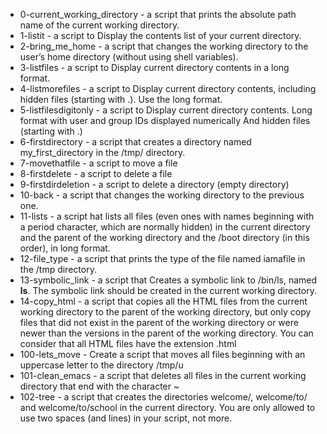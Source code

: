 - 0-current_working_directory - a script that prints the absolute path name of the current working directory.
- 1-listit - a script to Display the contents list of your current directory.
- 2-bring_me_home -  a script that changes the working directory to the user’s home directory (without using shell variables).
- 3-listfiles - a script to Display current directory contents in a long format.
- 4-listmorefiles - a script to Display current directory contents, including hidden files (starting with .). Use the long format.
- 5-listfilesdigitonly - a script to Display current directory contents. Long format with user and group IDs displayed numerically And hidden files (starting with .)
- 6-firstdirectory - a script that creates a directory named my_first_directory in the /tmp/ directory.
- 7-movethatfile -  a script to move a file
- 8-firstdelete - a script to delete a file
- 9-firstdirdeletion -  a script to delete a directory (empty directory)
- 10-back -  a script that changes the working directory to the previous one.
- 11-lists - a script hat lists all files (even ones with names beginning with a period character, which are normally hidden) in the current directory and the parent of
the working directory and the /boot directory (in this order), in long format.
- 12-file_type - a script that prints the type of the file named iamafile in the /tmp directory.
- 13-symbolic_link - a script that Creates a symbolic link to /bin/ls, named __ls__. The symbolic link should be created in the current working directory.
- 14-copy_html -  a script that copies all the HTML files from the current working directory to the parent of the working directory, but only copy files that did not exist
in the parent of the working directory or were newer than the versions in the parent of the working directory. You can consider that all HTML files have the extension .html
- 100-lets_move - Create a script that moves all files beginning with an uppercase letter to the directory /tmp/u
- 101-clean_emacs - a script that deletes all files in the current working directory that end with the character ~
- 102-tree - a script that creates the directories welcome/, welcome/to/ and welcome/to/school in the current directory. You are only allowed to use two spaces (and lines) in your script, not more.

